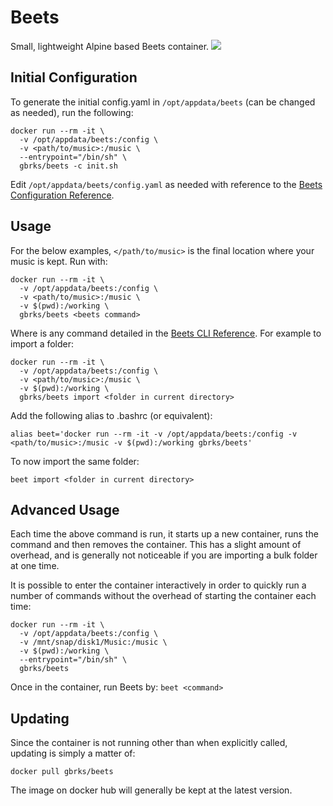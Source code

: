 # Beets

Small, lightweight Alpine based Beets container.
[![](https://badge.imagelayers.io/gbrks/beets:latest.svg)](https://imagelayers.io/?images=gbrks/beets:latest 'Get your own badge on imagelayers.io')

## Initial Configuration

To generate the initial config.yaml in ```/opt/appdata/beets``` (can be changed as needed), run the following:
```
docker run --rm -it \
  -v /opt/appdata/beets:/config \
  -v <path/to/music>:/music \
  --entrypoint="/bin/sh" \
  gbrks/beets -c init.sh
```

Edit ```/opt/appdata/beets/config.yaml``` as needed with reference to the [Beets Configuration Reference](http://beets.readthedocs.org/en/latest/reference/config.html).

## Usage

For the below examples, ```</path/to/music>``` is the final location where your music is kept.
Run with:
```
docker run --rm -it \
  -v /opt/appdata/beets:/config \
  -v <path/to/music>:/music \
  -v $(pwd):/working \
  gbrks/beets <beets command>
```

Where <beets command> is any command detailed in the [Beets CLI Reference](http://beets.readthedocs.org/en/latest/reference/cli.html).
For example to import a folder:
```
docker run --rm -it \
  -v /opt/appdata/beets:/config \
  -v <path/to/music>:/music \
  -v $(pwd):/working \
  gbrks/beets import <folder in current directory>
```

Add the following alias to .bashrc (or equivalent):
```
alias beet='docker run --rm -it -v /opt/appdata/beets:/config -v <path/to/music>:/music -v $(pwd):/working gbrks/beets'
```

To now import the same folder:
```
beet import <folder in current directory>
```

## Advanced Usage

Each time the above command is run, it starts up a new container, runs the command and then removes the container. This has a slight amount of overhead, and is generally not noticeable if you are importing a bulk folder at one time.

It is possible to enter the container interactively in order to quickly run a number of commands without the overhead of starting the container each time:
```
docker run --rm -it \
  -v /opt/appdata/beets:/config \
  -v /mnt/snap/disk1/Music:/music \
  -v $(pwd):/working \
  --entrypoint="/bin/sh" \
  gbrks/beets
```
Once in the container, run Beets by: ```beet <command>```

## Updating

Since the container is not running other than when explicitly called, updating is simply a matter of:
```
docker pull gbrks/beets
```
The image on docker hub will generally be kept at the latest version.
